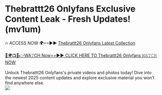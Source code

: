 # Thebrattt26 Onlyfans Exclusive Content Leak - Fresh Updates! (mv1um)

🔥 ACCESS NOW 🌍==►► <a href="https://tinyurl.com/kvy9nzfs" rel="nofollow">Thebrattt26 Onlyfans Latest Collection</a>
<br><br>
[🔴🌍📺📱👉WA𝚃CH Now==►► CLICK HERE TO Thebrattt26 Onlyfans 𝚆𝙰𝚃𝙲𝙷 NOW](https://tinyurl.com/kvy9nzfs)
<br><br>
Unlock Thebrattt26 Onlyfans's private videos and photos today! Dive into the newest 2025 content updates and explore exclusive material you won’t find anywhere else.
<br>
<a href="https://tinyurl.com/kvy9nzfs" rel="nofollow" data-target="animated-image.originalLink"><img src="https://camo.githubusercontent.com/8a4f000d20f83aca3bf7ec5f350d767afa0574a8a352519fd8cfa583a6f93a33/68747470733a2f2f692e696d6775722e636f6d2f644a486b345a712e676966" data-canonical-src="https://i.imgur.com/dJHk4Zq.gif" style="max-width: 100%; display: inline-block;" data-target="animated-image.originalImage"></a>
<br>

